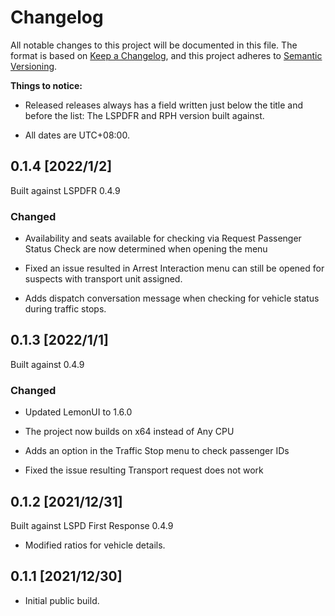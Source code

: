 # Changelog

All notable changes to this project will be documented in this file.
The format is based on [Keep a Changelog](https://keepachangelog.com/en/1.0.0/), and this project adheres to [Semantic Versioning](https://semver.org/spec/v2.0.0.html).

**Things to notice:**

* Released releases always has a field written just below the title and before the list: The LSPDFR and RPH version built against.

* All dates are UTC+08:00.

## 0.1.4 [2022/1/2]

Built against LSPDFR 0.4.9

### Changed

* Availability and seats available for checking via Request Passenger Status Check are now determined when opening the menu

* Fixed an issue resulted in Arrest Interaction menu can still be opened for suspects with transport unit assigned.

* Adds dispatch conversation message when checking for vehicle status during traffic stops.

## 0.1.3 [2022/1/1]

Built against 0.4.9

### Changed

* Updated LemonUI to 1.6.0

* The project now builds on x64 instead of Any CPU

* Adds an option in the Traffic Stop menu to check passenger IDs

* Fixed the issue resulting Transport request does not work

## 0.1.2 [2021/12/31]

Built against LSPD First Response 0.4.9

* Modified ratios for vehicle details.

## 0.1.1 [2021/12/30]

* Initial public build.
